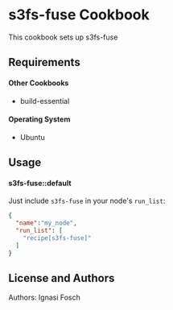s3fs-fuse Cookbook
==================

This cookbook sets up s3fs-fuse

Requirements
------------

#### Other Cookbooks
- build-essential

#### Operating System
- Ubuntu

Usage
-----
#### s3fs-fuse::default

Just include `s3fs-fuse` in your node's `run_list`:

```json
{
  "name":"my_node",
  "run_list": [
    "recipe[s3fs-fuse]"
  ]
}
```

License and Authors
-------------------
Authors: Ignasi Fosch
